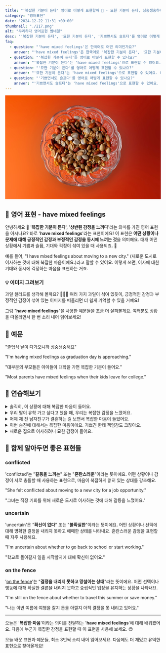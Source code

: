 ```yaml
---
title: "'복잡한 기분이 든다' 영어로 어떻게 표현할까 💪 - 묘한 기분이 든다, 싱숭생숭하다 영어로"
category: "영어표현"
date: "2024-12-22 11:31 +09:00"
thumbnail: "./217.png"
alt: "무리하다 영어표현 썸네일"
desc: "'복잡한 기분이 든다', '묘한 기분이 든다', '기쁘면서도 슬프다'를 영어로 어떻게 표현하면 좋을까요? '그의 결혼 소식에 복잡한 기분이 들어', '졸업식이 다가오니까 묘한 기분이 들어', '친구가 해외로 가는 게 기쁘면서도 슬퍼' 등을 영어로 표현하는 법을 배워봅시다. 다양한 예문을 통해서 연습하고 본인의 표현으로 만들어 보세요."
faq:
  - question: "'have mixed feelings'은 한국어로 어떤 의미인가요?"
    answer: "'have mixed feelings'은 한국어로 '복잡한 기분이 든다', '묘한 기분이 든다', '기쁘면서도 슬프다' 등으로 번역될 수 있습니다. 어떤 상황이나 일에 대해 긍정적인 감정과 부정적인 감정을 동시에 느낄 때 사용해요."
  - question: "'복잡한 기분이 든다'를 영어로 어떻게 표현할 수 있나요?"
    answer: "'복잡한 기분이 든다'는 'have mixed feelings'으로 표현할 수 있어요. 예를 들어, '그의 결혼 소식에 복잡한 기분이 들어'는 'I have mixed feelings about his wedding news'로 말할 수 있어요."
  - question: "'묘한 기분이 든다'를 영어로 어떻게 표현할 수 있나요?"
    answer: "'묘한 기분이 든다'는 'have mixed feelings'으로 표현할 수 있어요. 예를 들어, '졸업식이 다가오니까 묘한 기분이 들어'는 'I'm having mixed feelings as graduation approaches'로 말할 수 있어요."
  - question: "'기쁘면서도 슬프다'를 영어로 어떻게 표현할 수 있나요?"
    answer: "'기쁘면서도 슬프다'는 'have mixed feelings'으로 표현할 수 있어요. 예를 들어, '친구가 해외로 가는 게 기쁘면서도 슬퍼'는 'I have mixed feelings about my friend moving abroad'로 표현할 수 있어요."
---
```


![눈덮인 산위를 등산중인 사람들](./217-1.jpg)

## 🌟 영어 표현 - have mixed feelings

안녕하세요 👋 '**복잡한 기분이 든다**', '**상반된 감정을 느끼다**'라는 의미를 가진 영어 표현을 아시나요? 바로 '**have mixed feelings**'라는 표현이에요! 이 표현은 **어떤 상황이나 문제에 대해 긍정적인 감정과 부정적인 감정을 동시에 느끼는 것**을 의미해요. 대개 어떤 상황에서 기쁨과 슬픔, 기대와 걱정이 섞여 있을 때 사용되죠. 🤔

예를 들어, "I have mixed feelings about moving to a new city." (새로운 도시로 이사하는 것에 대해 복잡한 마음이에요.)라고 말할 수 있어요. 이렇게 쓰면, 이사에 대한 기대와 동시에 걱정하는 마음을 표현하는 거죠.

### 💡 이미지 그려보기

과일 샐러드를 생각해 볼까요? 🍓🍌🍍 여러 가지 과일이 섞여 있듯이, 긍정적인 감정과 부정적인 감정이 섞여 있는 이미지를 떠올리면 더 쉽게 기억할 수 있을 거예요!

그럼 "**have mixed feelings**"을 사용한 예문들을 조금 더 살펴볼게요. 여러분도 상황을 떠올리면서 한 번 소리 내어 읽어보세요!

## 📖 예문

"졸업식 날이 다가오니까 싱숭생숭해요"

"I'm having mixed feelings as graduation day is approaching."

"대부분의 부모들은 아이들이 대학을 가면 복잡한 기분이 들어요."

"Most parents have mixed feelings when their kids leave for college."

## 💬 연습해보기

<details>
<summary>솔직히, 이 상황에 대해 복잡한 마음이 들어요.</summary>
<span>To be honest, I'm having mixed feelings about this whole situation</span>
</details>

<details>
<summary>우리 딸이 유학 가고 싶다고 했을 때, 우리는 복잡한 감정을 느꼈어요.</summary>
<span>We had mixed feelings when our daughter said she wanted to study abroad.</span>
</details>

<details>
<summary>어제 제 전 남자친구가 결혼하는 걸 보면서 복잡한 마음이 들었어요.</summary>
<span>I had mixed feelings watching my ex get married yesterday.</span>
</details>

<details>
<summary>이번 승진에 대해서는 복잡한 마음이에요. 기쁘긴 한데 책임감도 크잖아요.</summary>
<span>I have mixed feelings about this promotion. I'm happy but it's a big responsibility.</span>
</details>

<details>
<summary>새로운 집으로 이사하려니 묘한 감정이 들어요.</summary>
<span>I have mixed feelings about moving to the new house.</span>
</details>

## 🤝 함께 알아두면 좋은 표현들

### conflicted

'conflicted'는 "**갈등을 느끼는**" 또는 "**혼란스러운**"이라는 뜻이에요. 어떤 상황이나 감정이 서로 충돌할 때 사용하는 표현으로, 마음이 복잡하게 얽혀 있는 상태를 강조해요.

"She felt conflicted about moving to a new city for a job opportunity."

"그녀는 직장 기회를 위해 새로운 도시로 이사하는 것에 대해 갈등을 느꼈어요."

### uncertain

'uncertain'은 "**확신이 없다**" 또는 "**불확실한**"이라는 뜻이에요. 어떤 상황이나 선택에 대해 명확한 결정을 내리지 못하고 애매한 상태를 나타내요. 혼란스러운 감정을 표현할 때 자주 사용해요.

"I'm uncertain about whether to go back to school or start working."

"학교로 돌아갈지 일을 시작할지에 대해 확신이 없어요."

### on the fence

'[on the fence](/blog/in-english/213.on-the-fence/)'는 "**결정을 내리지 못하고 망설이는 상태**"라는 뜻이에요. 어떤 선택이나 행동에 대해 확실한 결론을 내리지 못하고 중립적인 입장을 유지하는 상황을 나타내요.

"I'm still on the fence about whether to travel this summer or save money."

"나는 이번 여름에 여행을 갈지 돈을 아낄지 아직 결정을 못 내리고 있어요."

---

오늘은 '**복잡한 마음**'이라는 의미를 전달하는 '**have mixed feelings**'에 대해 배워봤어요. 다음에 누군가 복잡한 감정을 표현할 때 이 표현을 사용해 보세요. 😊

오늘 배운 표현과 예문들, 최소 3번씩 소리 내어 읽어보세요. 다음에도 더 재밌고 유익한 표현으로 찾아올게요!
